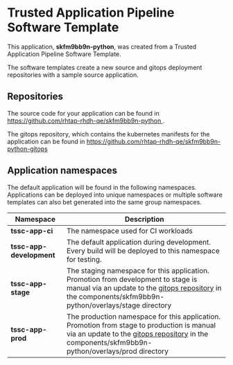 # Trusted Application Pipeline Software Template

This application, **skfm9bb9n-python**, was created from a Trusted Application Pipeline Software Template.

The software templates create a new source and gitops deployment repositories with a sample source application. 

## Repositories

The source code for your application can be found in [https://github.com/rhtap-rhdh-qe/skfm9bb9n-python ](https://github.com/rhtap-rhdh-qe/skfm9bb9n-python ).
 
The gitops repository, which contains the kubernetes manifests for the application can be found in 
[https://github.com/rhtap-rhdh-qe/skfm9bb9n-python-gitops ](https://github.com/rhtap-rhdh-qe/skfm9bb9n-python-gitops ) 

## Application namespaces 

The default application will be found in the following namespaces. Applications can be deployed into unique namespaces or multiple software templates can also bet generated into the same group namespaces.  

|  Namespace   |  Description   |  
| -------- | -------- |
| **tssc-app-ci** | The namespace used for CI workloads |
| **tssc-app-development** | The default application during development. Every build will be deployed to this namespace for testing. |
| **tssc-app-stage** | The staging namespace for this application. Promotion from development to stage is manual via an update to the [gitops repository](https://github.com/rhtap-rhdh-qe/skfm9bb9n-python-gitops ) in the components/skfm9bb9n-python/overlays/stage directory |
| **tssc-app-prod** | The production namespace for this application. Promotion from stage to production is manual via an update to the [gitops repository](https://github.com/rhtap-rhdh-qe/skfm9bb9n-python-gitops ) in the components/skfm9bb9n-python/overlays/prod directory |